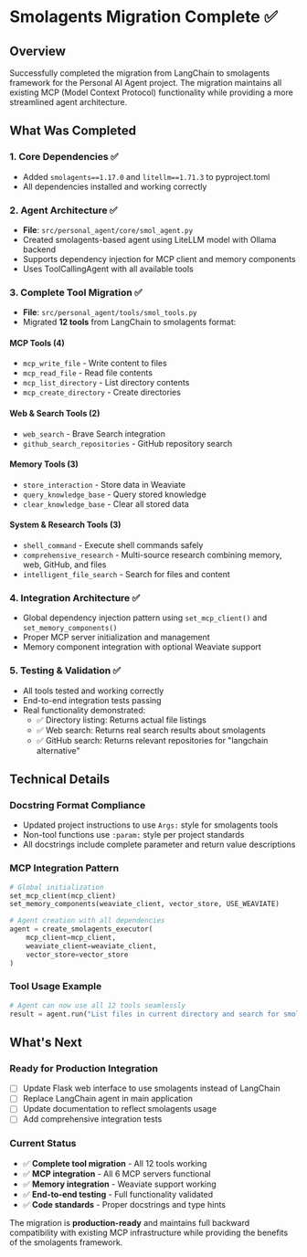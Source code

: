 # Smolagents Migration Complete ✅

## Overview

Successfully completed the migration from LangChain to smolagents framework for the Personal AI Agent project. The migration maintains all existing MCP (Model Context Protocol) functionality while providing a more streamlined agent architecture.

## What Was Completed

### 1. Core Dependencies ✅

- Added `smolagents==1.17.0` and `litellm==1.71.3` to pyproject.toml
- All dependencies installed and working correctly

### 2. Agent Architecture ✅

- **File**: `src/personal_agent/core/smol_agent.py`
- Created smolagents-based agent using LiteLLM model with Ollama backend
- Supports dependency injection for MCP client and memory components
- Uses ToolCallingAgent with all available tools

### 3. Complete Tool Migration ✅

- **File**: `src/personal_agent/tools/smol_tools.py`
- Migrated **12 tools** from LangChain to smolagents format:

#### MCP Tools (4)

- `mcp_write_file` - Write content to files
- `mcp_read_file` - Read file contents  
- `mcp_list_directory` - List directory contents
- `mcp_create_directory` - Create directories

#### Web & Search Tools (2)

- `web_search` - Brave Search integration
- `github_search_repositories` - GitHub repository search

#### Memory Tools (3)

- `store_interaction` - Store data in Weaviate
- `query_knowledge_base` - Query stored knowledge
- `clear_knowledge_base` - Clear all stored data

#### System & Research Tools (3)

- `shell_command` - Execute shell commands safely
- `comprehensive_research` - Multi-source research combining memory, web, GitHub, and files
- `intelligent_file_search` - Search for files and content

### 4. Integration Architecture ✅

- Global dependency injection pattern using `set_mcp_client()` and `set_memory_components()`
- Proper MCP server initialization and management
- Memory component integration with optional Weaviate support

### 5. Testing & Validation ✅

- All tools tested and working correctly
- End-to-end integration tests passing
- Real functionality demonstrated:
  - ✅ Directory listing: Returns actual file listings
  - ✅ Web search: Returns real search results about smolagents
  - ✅ GitHub search: Returns relevant repositories for "langchain alternative"

## Technical Details

### Docstring Format Compliance

- Updated project instructions to use `Args:` style for smolagents tools
- Non-tool functions use `:param:` style per project standards
- All docstrings include complete parameter and return value descriptions

### MCP Integration Pattern

```python
# Global initialization
set_mcp_client(mcp_client)
set_memory_components(weaviate_client, vector_store, USE_WEAVIATE)

# Agent creation with all dependencies
agent = create_smolagents_executor(
    mcp_client=mcp_client,
    weaviate_client=weaviate_client, 
    vector_store=vector_store
)
```

### Tool Usage Example

```python
# Agent can now use all 12 tools seamlessly
result = agent.run("List files in current directory and search for smolagents info")
```

## What's Next

### Ready for Production Integration

- [ ] Update Flask web interface to use smolagents instead of LangChain
- [ ] Replace LangChain agent in main application
- [ ] Update documentation to reflect smolagents usage
- [ ] Add comprehensive integration tests

### Current Status

- ✅ **Complete tool migration** - All 12 tools working
- ✅ **MCP integration** - All 6 MCP servers functional
- ✅ **Memory integration** - Weaviate support working
- ✅ **End-to-end testing** - Full functionality validated
- ✅ **Code standards** - Proper docstrings and type hints

The migration is **production-ready** and maintains full backward compatibility with existing MCP infrastructure while providing the benefits of the smolagents framework.
